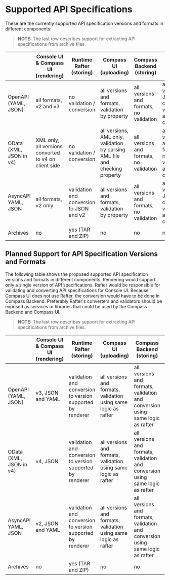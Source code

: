 # Supported API Specifications

These are the currently supported API specification versions and formats in different components:

> **NOTE:** The last row describes support for extracting API specifications from archive files.

| | Console UI & Compass UI (rendering) | Runtime Rafter (storing) |  Compass UI (uploading) | Compass Backend (storing) | Runtime Agent (storing)
| --- | --- | --- | --- | --- | --- |
| OpenAPI<br>(YAML, JSON) | all formats, v2 and v3 | no validation / conversion | all versions and formats, validation by property | all versions and formats, no validation | all versions, JSON only, no validation and conversion |
| OData<br>(XML, JSON in v4) | XML only, all versions converted to v4 on client side |  no validation / conversion |  all versions, XML only, validation by parsing XML file and checking property | all versions and formats, no validation | all versions and formats, no validation and conversion |     
| AsyncAPI<br>YAML, JSON | all formats, v2 only | validation and conversion to JSON and v2 | all versions and formats, validation by property | all versions and formats, no validation | all versions, JSON only, no validation and conversion |
| Archives | no | yes (TAR and ZIP) | no | no | no |

## Planned Support for API Specification Versions and Formats

The following table shows the proposed supported API specification versions and formats in different components.
Rendering would support only a single version of API specifications. Rafter would be responsible for validating and converting API specifications for Console UI. Because Compass UI does not use Rafter, the conversion would have to be done in Compass Backend. Preferably Rafter's converters and validators should be exposed as services or libraries that could be used by the Compass Backend and Compass UI.

> **NOTE:**  The last row describes support for extracting API specifications from archive files.

| | Console UI & Compass UI (rendering) | Runtime Rafter (storing) |  Compass UI (uploading) | Compass Backend (storing) | Runtime Agent (storing)
| --- | --- | --- | --- | --- |  --- |
| OpenAPI<br>(YAML, JSON) | v3, JSON and YAML | validation and conversion to version supported by renderer | all versions and formats, validation using same logic as rafter | all versions and formats, validation and conversion using same logic as rafter | all versions and formats, no validation and conversion |
| OData<br>(XML, JSON in v4) | v4, JSON |  validation and conversion to version supported by renderer |  all versions and formats, validation using same logic as rafter | all versions and formats, validation and conversion using same logic as rafter | all versions and formats, no validation and conversion |
| AsyncAPI<br>YAML, JSON | v2, JSON and YAML | validation and conversion to version supported by renderer | all versions and formats, validation using same logic as rafter | all versions and formats, validation and conversion using same logic as rafter | all versions and formats, no validation and conversion |
| Archives | no | yes (TAR and ZIP) | no | no | no |
